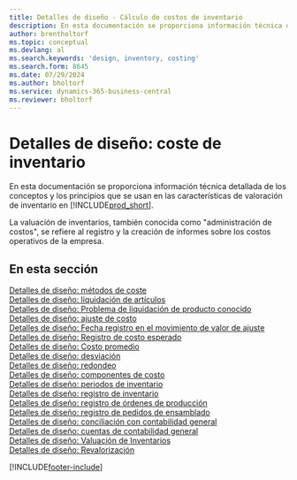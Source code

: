 ```yaml
---
title: Detalles de diseño - Cálculo de costos de inventario
description: En esta documentación se proporciona información técnica detallada de los conceptos y los principios que se usan en las características de valoración de inventario en Business Central.
author: brentholtorf
ms.topic: conceptual
ms.devlang: al
ms.search.keywords: 'design, inventory, costing'
ms.search.form: 8645
ms.date: 07/29/2024
ms.author: bholtorf
ms.service: dynamics-365-business-central
ms.reviewer: bholtorf
---
```


# Detalles de diseño: coste de inventario

En esta documentación se proporciona información técnica detallada de los conceptos y los principios que se usan en las características de valoración de inventario en [!INCLUDE[prod_short](includes/prod_short.md)].  

La valuación de inventarios, también conocida como "administración de costos", se refiere al registro y la creación de informes sobre los costos operativos de la empresa.  

## En esta sección

[Detalles de diseño: métodos de coste](design-details-costing-methods.md)  
[Detalles de diseño: liquidación de artículos](design-details-item-application.md)  
[Detalles de diseño: Problema de liquidación de producto conocido](design-details-inventory-zero-level-open-item-ledger-entries.md)  
[Detalles de diseño: ajuste de costo](design-details-cost-adjustment.md)  
[Detalles de diseño: Fecha registro en el movimiento de valor de ajuste](design-details-inventory-adjustment-value-entry-posting-date.md)  
[Detalles de diseño: Registro de costo esperado](design-details-expected-cost-posting.md)  
[Detalles de diseño: Costo promedio](design-details-average-cost.md)  
[Detalles de diseño: desviación](design-details-variance.md)  
[Detalles de diseño: redondeo](design-details-rounding.md)  
[Detalles de diseño: componentes de costo](design-details-cost-components.md)  
[Detalles de diseño: periodos de inventario](design-details-inventory-periods.md)  
[Detalles de diseño: registro de inventario](design-details-inventory-posting.md)  
[Detalles de diseño: registro de órdenes de producción](design-details-production-order-posting.md)  
[Detalles de diseño: registro de pedidos de ensamblado](design-details-assembly-order-posting.md)  
[Detalles de diseño: conciliación con contabilidad general](design-details-reconciliation-with-the-general-ledger.md)  
[Detalles de diseño: cuentas de contabilidad general](design-details-accounts-in-the-general-ledger.md)  
[Detalles de diseño: Valuación de Inventarios](design-details-inventory-valuation.md)  
[Detalles de diseño: Revalorización](design-details-revaluation.md)


[!INCLUDE[footer-include](includes/footer-banner.md)]